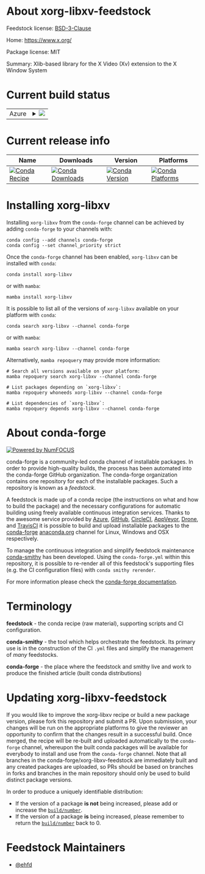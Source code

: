 About xorg-libxv-feedstock
==========================

Feedstock license: [BSD-3-Clause](https://github.com/conda-forge/xorg-libxv-feedstock/blob/main/LICENSE.txt)

Home: https://www.x.org/

Package license: MIT

Summary: Xlib-based library for the X Video (Xv) extension to the X Window System

Current build status
====================


<table>
    
  <tr>
    <td>Azure</td>
    <td>
      <details>
        <summary>
          <a href="https://dev.azure.com/conda-forge/feedstock-builds/_build/latest?definitionId=23359&branchName=main">
            <img src="https://dev.azure.com/conda-forge/feedstock-builds/_apis/build/status/xorg-libxv-feedstock?branchName=main">
          </a>
        </summary>
        <table>
          <thead><tr><th>Variant</th><th>Status</th></tr></thead>
          <tbody><tr>
              <td>linux_64</td>
              <td>
                <a href="https://dev.azure.com/conda-forge/feedstock-builds/_build/latest?definitionId=23359&branchName=main">
                  <img src="https://dev.azure.com/conda-forge/feedstock-builds/_apis/build/status/xorg-libxv-feedstock?branchName=main&jobName=linux&configuration=linux%20linux_64_" alt="variant">
                </a>
              </td>
            </tr><tr>
              <td>osx_64</td>
              <td>
                <a href="https://dev.azure.com/conda-forge/feedstock-builds/_build/latest?definitionId=23359&branchName=main">
                  <img src="https://dev.azure.com/conda-forge/feedstock-builds/_apis/build/status/xorg-libxv-feedstock?branchName=main&jobName=osx&configuration=osx%20osx_64_" alt="variant">
                </a>
              </td>
            </tr><tr>
              <td>win_64</td>
              <td>
                <a href="https://dev.azure.com/conda-forge/feedstock-builds/_build/latest?definitionId=23359&branchName=main">
                  <img src="https://dev.azure.com/conda-forge/feedstock-builds/_apis/build/status/xorg-libxv-feedstock?branchName=main&jobName=win&configuration=win%20win_64_" alt="variant">
                </a>
              </td>
            </tr>
          </tbody>
        </table>
      </details>
    </td>
  </tr>
</table>

Current release info
====================

| Name | Downloads | Version | Platforms |
| --- | --- | --- | --- |
| [![Conda Recipe](https://img.shields.io/badge/recipe-xorg--libxv-green.svg)](https://anaconda.org/conda-forge/xorg-libxv) | [![Conda Downloads](https://img.shields.io/conda/dn/conda-forge/xorg-libxv.svg)](https://anaconda.org/conda-forge/xorg-libxv) | [![Conda Version](https://img.shields.io/conda/vn/conda-forge/xorg-libxv.svg)](https://anaconda.org/conda-forge/xorg-libxv) | [![Conda Platforms](https://img.shields.io/conda/pn/conda-forge/xorg-libxv.svg)](https://anaconda.org/conda-forge/xorg-libxv) |

Installing xorg-libxv
=====================

Installing `xorg-libxv` from the `conda-forge` channel can be achieved by adding `conda-forge` to your channels with:

```
conda config --add channels conda-forge
conda config --set channel_priority strict
```

Once the `conda-forge` channel has been enabled, `xorg-libxv` can be installed with `conda`:

```
conda install xorg-libxv
```

or with `mamba`:

```
mamba install xorg-libxv
```

It is possible to list all of the versions of `xorg-libxv` available on your platform with `conda`:

```
conda search xorg-libxv --channel conda-forge
```

or with `mamba`:

```
mamba search xorg-libxv --channel conda-forge
```

Alternatively, `mamba repoquery` may provide more information:

```
# Search all versions available on your platform:
mamba repoquery search xorg-libxv --channel conda-forge

# List packages depending on `xorg-libxv`:
mamba repoquery whoneeds xorg-libxv --channel conda-forge

# List dependencies of `xorg-libxv`:
mamba repoquery depends xorg-libxv --channel conda-forge
```


About conda-forge
=================

[![Powered by
NumFOCUS](https://img.shields.io/badge/powered%20by-NumFOCUS-orange.svg?style=flat&colorA=E1523D&colorB=007D8A)](https://numfocus.org)

conda-forge is a community-led conda channel of installable packages.
In order to provide high-quality builds, the process has been automated into the
conda-forge GitHub organization. The conda-forge organization contains one repository
for each of the installable packages. Such a repository is known as a *feedstock*.

A feedstock is made up of a conda recipe (the instructions on what and how to build
the package) and the necessary configurations for automatic building using freely
available continuous integration services. Thanks to the awesome service provided by
[Azure](https://azure.microsoft.com/en-us/services/devops/), [GitHub](https://github.com/),
[CircleCI](https://circleci.com/), [AppVeyor](https://www.appveyor.com/),
[Drone](https://cloud.drone.io/welcome), and [TravisCI](https://travis-ci.com/)
it is possible to build and upload installable packages to the
[conda-forge](https://anaconda.org/conda-forge) [anaconda.org](https://anaconda.org/)
channel for Linux, Windows and OSX respectively.

To manage the continuous integration and simplify feedstock maintenance
[conda-smithy](https://github.com/conda-forge/conda-smithy) has been developed.
Using the ``conda-forge.yml`` within this repository, it is possible to re-render all of
this feedstock's supporting files (e.g. the CI configuration files) with ``conda smithy rerender``.

For more information please check the [conda-forge documentation](https://conda-forge.org/docs/).

Terminology
===========

**feedstock** - the conda recipe (raw material), supporting scripts and CI configuration.

**conda-smithy** - the tool which helps orchestrate the feedstock.
                   Its primary use is in the construction of the CI ``.yml`` files
                   and simplify the management of *many* feedstocks.

**conda-forge** - the place where the feedstock and smithy live and work to
                  produce the finished article (built conda distributions)


Updating xorg-libxv-feedstock
=============================

If you would like to improve the xorg-libxv recipe or build a new
package version, please fork this repository and submit a PR. Upon submission,
your changes will be run on the appropriate platforms to give the reviewer an
opportunity to confirm that the changes result in a successful build. Once
merged, the recipe will be re-built and uploaded automatically to the
`conda-forge` channel, whereupon the built conda packages will be available for
everybody to install and use from the `conda-forge` channel.
Note that all branches in the conda-forge/xorg-libxv-feedstock are
immediately built and any created packages are uploaded, so PRs should be based
on branches in forks and branches in the main repository should only be used to
build distinct package versions.

In order to produce a uniquely identifiable distribution:
 * If the version of a package **is not** being increased, please add or increase
   the [``build/number``](https://docs.conda.io/projects/conda-build/en/latest/resources/define-metadata.html#build-number-and-string).
 * If the version of a package **is** being increased, please remember to return
   the [``build/number``](https://docs.conda.io/projects/conda-build/en/latest/resources/define-metadata.html#build-number-and-string)
   back to 0.

Feedstock Maintainers
=====================

* [@ehfd](https://github.com/ehfd/)

